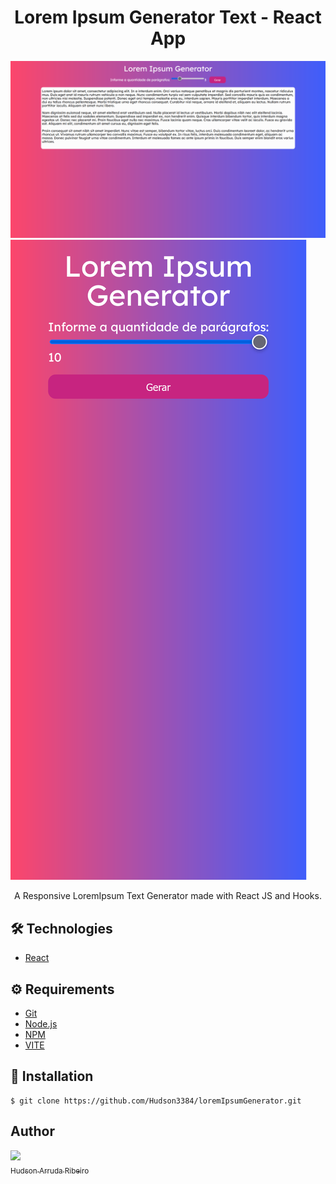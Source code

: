 # <div align="center"> Lorem Ipsum Generator Text - React App</div>
<a href="https://lorem-ipsum-generator-4fo9m0nwb-hudson3384.vercel.app/">
<img src="./img1.png" /></a>
<a href="https://lorem-ipsum-generator-4fo9m0nwb-hudson3384.vercel.app/">
<img src="./img2.png" /></a>
<p align="center">A Responsive LoremIpsum Text Generator made with React JS and Hooks.</p>

## 🛠️ Technologies

<ul>
  <li><a href="https://reactjs.org/">React</a></li>
</ul>

## ⚙️ Requirements

<ul>
  <li><a href="https://git-scm.com/">Git</a></li>
  <li><a href="https://nodejs.org/en/">Node.js</a></li>
  <li><a href="https://www.npmjs.com/">NPM</a></li>
  <li><a href="https://vitejs.dev/guide/">VITE</a></li>
</ul>

## 🚀 Installation

```
$ git clone https://github.com/Hudson3384/loremIpsumGenerator.git

```

## Author

 [<img src="https://avatars.githubusercontent.com/u/102826996?v=4" width=115><br><sub>Hudson Arruda Ribeiro</sub>](https://github.com/hudson3384) 
